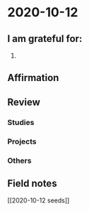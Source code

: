 # 2020-10-12

## I am grateful for:
1. 

## Affirmation

## Review
### Studies

### Projects

### Others

## Field notes

[[2020-10-12 seeds]]
